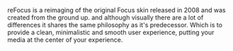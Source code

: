 reFocus is a reimaging of the original Focus skin released in 2008 and was created from the ground up. and although visually there are a lot of differences it shares the same philosophy as it's predecessor. Which is to provide a clean, minimalistic and smooth user experience, putting your media at the center of your experience.
